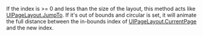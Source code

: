 If the index is &gt;= 0 and less than the size of the layout, this method acts like [UIPageLayout.JumpTo](https://developer.roblox.com/api-reference/function/UIPageLayout/JumpTo). If it's out of bounds and circular is set, it will animate the full distance between the in-bounds index of [UIPageLayout.CurrentPage](https://developer.roblox.com/api-reference/property/UIPageLayout/CurrentPage) and the new index.